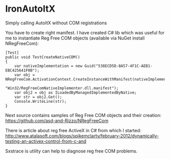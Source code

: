 IronAutoItX
===========

Simply calling AutoItX without COM registrations 



You have to create right manifest. I have created C# lib which was useful for me to instantiate Reg Free COM objects (available via NuGet install NRegFreeCom):

    [Test]
    public void TestCreateNativeCOM()
    {
        var nativeImplementation = new Guid("538ECD5D-8A57-4F1C-AEB1-EBC425641F0B");
        var obj = NRegFreeCom.ActivationContext.CreateInstanceWithManifest(nativeImplementation,
                                                                           "Win32/RegFreeComNativeImplementer.dll.manifest");
        var obj2 = obj as ILoadedByManagedImplementedByNative;
        var str = obj2.Get();
        Console.WriteLine(str);
    }
Next source contains samples of Reg Free COM objects and their creation: https://github.com/asd-and-Rizzo/NRegFreeCom

There is article about reg free ActiveX in C# from which I started: http://www.atalasoft.com/blogs/spikemclarty/february-2012/dynamically-testing-an-activex-control-from-c-and

Sxstrace is utility can help to diagnose reg free COM problems.